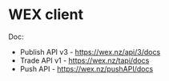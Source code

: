 # WEX client

Doc:
- Publish API v3 - https://wex.nz/api/3/docs
- Trade API v1 - https://wex.nz/tapi/docs
- Push API - https://wex.nz/pushAPI/docs